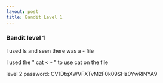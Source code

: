 ```yaml
---
layout: post
title: Bandit Level 1
---
```

<h3>Bandit level 1</h3>

<p>I used ls and seen there was a - file</p>
<p>I used the " cat < - " to use cat on the file</p>
<p>level 2 password: CV1DtqXWVFXTvM2F0k09SHz0YwRINYA9</p>
